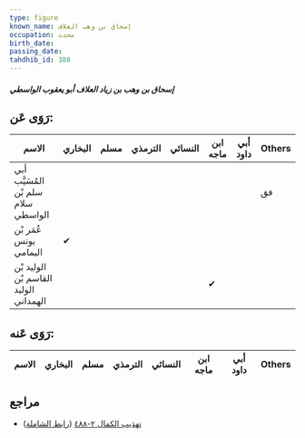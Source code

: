 ```yaml
---
type: figure
known_name: إسحاق بن وهب العلاف
occupation: محدث
birth_date:
passing_date:
tahdhib_id: 388
---
```

##### إسحاق بن وهب بن زياد العلاف أبو يعقوب الواسطي

## رَوَى عَن:
| الاسم                                 | البخاري | مسلم | الترمذي | النسائي | ابن ماجه | أبي داود | Others |
| ------------------------------------- | ------- | ---- | ------- | ------- | -------- | -------- | ------ |
| أبي المُسَيَّب سلم بْن سلام الواسطي   |         |      |         |         |          |          | فق     |
| عُمَر بْن يونس اليمامي                | ✔       |      |         |         |          |          |        |
| الوليد بْن القاسم بْن الوليد الهمداني |         |      |         |         | ✔        |          |        |
## رَوَى عَنه:
| الاسم | البخاري | مسلم | الترمذي | النسائي | ابن ماجه | أبي داود | Others |
| ----- | ------- | ---- | ------- | ------- | -------- | -------- | ------ |
## مراجع
- [تهذيب الكمال ٢-٤٨٨](obsidian://open?vault=Tahdhib-al-Kamal&file=Figures/٣٨٨-إسحاق%20بن%20وهب%20بن%20زياد%20العلاف%20أبو%20يعقوب%20الواسطي) ([رابط الشاملة](https://shamela.ws/book/3722/969))